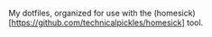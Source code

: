 My dotfiles, organized for use with the (homesick)[https://github.com/technicalpickles/homesick] tool.
